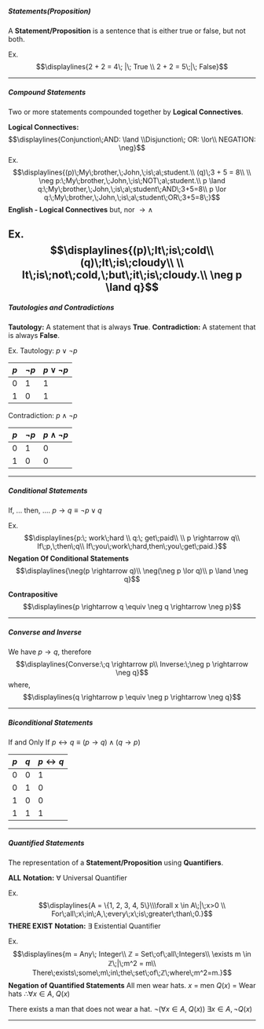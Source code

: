 ##### Statements(Proposition)
A **Statement/Proposition** is a sentence that is either true or false, but not both.

Ex.$$\displaylines{2 + 2 = 4\; |\; True \\ 2 + 2 = 5\;|\; False}$$

---
##### Compound Statements
Two or more statements compounded together by **Logical Connectives**.

**Logical Connectives:** $$\displaylines{Conjunction\;AND: \land \\Disjunction\; OR: \lor\\ NEGATION: \neg}$$
Ex.$$\displaylines{(p)\;My\;brother,\;John,\;is\;a\;student.\\
(q)\;3 + 5 = 8\\ \\
\neg p:\;My\;brother,\;John,\;is\;NOT\;a\;student.\\
p \land q:\;My\;brother,\;John,\;is\;a\;student\;AND\;3+5=8\\
p \lor q:\;My\;brother,\;John,\;is\;a\;student\;OR\;3+5=8\;}$$
**English - Logical Connectives**
but, nor $\rightarrow \land$

Ex. $$\displaylines{(p)\;It\;is\;cold\\
(q)\;It\;is\;cloudy\\ \\
It\;is\;not\;cold,\;but\;it\;is\;cloudy.\\
\neg p \land q}$$
---
##### Tautologies and Contradictions
**Tautology:** A statement that is always **True**.
**Contradiction:** A statement that is always **False**.

Ex.
Tautology: $p \lor \neg p$

| $p$ | $\neg p$ | $p \lor \neg p$ |
| --- | -------- | --------------- |
| 0   | 1        | 1               |
| 1   | 0        | 1               |

Contradiction: $p \land \neg p$

| $p$ | $\neg p$ | $p \land \neg p$ |
| --- | -------- | ---------------- |
| 0   | 1        | 0                |
| 1   | 0        | 0                |

---
##### Conditional Statements
If, ... then, ....
$p \rightarrow q \equiv \neg p \lor q$

Ex.$$\displaylines{p:\; work\;hard \\
q:\; get\;paid\\ \\
p \rightarrow q\\
If\;p,\;then\;q\\
If\;you\;work\;hard,then\;you\;get\;paid.}$$
**Negation Of Conditional Statements**
$$\displaylines{\neg(p \rightarrow q)\\
\neg(\neg p \lor q)\\
p \land \neg q}$$

**Contrapositive**$$\displaylines{p \rightarrow q \equiv \neg q \rightarrow \neg p}$$

---
##### Converse and Inverse
We have $p \rightarrow q$, therefore $$\displaylines{Converse:\;q \rightarrow p\\
Inverse:\;\neg p \rightarrow \neg q}$$
where, $$\displaylines{q \rightarrow p \equiv \neg p \rightarrow \neg q}$$

---
##### Biconditional Statements
If and Only If
$p \leftrightarrow q \equiv (p \rightarrow q)\land(q \rightarrow p)$

| $p$ | $q$ | $p \leftrightarrow q$ |
| --- | --- | --------------------- |
| 0   | 0   | 1                     |
| 0   | 1   | 0                     |
| 1   | 0   | 0                     |
| 1   | 1   | 1                     |

---
##### Quantified Statements
The representation of a **Statement/Proposition** using **Quantifiers**.

**ALL**
**Notation:** $\forall$
Universal Quantifier

Ex.$$\displaylines{A = \{1, 2, 3, 4, 5\}\\\forall x \in A\;|\;x>0 \\
For\;all\;x\;in\;A,\;every\;x\;is\;greater\;than\;0.}$$
**THERE EXIST**
**Notation:** $\exists$
Existential Quantifier

Ex.$$\displaylines{m = Any\; Integer\\
ℤ = Set\;of\;all\;Integers\\
\exists m \in ℤ\;|\;m^2 = m\\
There\;exists\;some\;m\;in\;the\;set\;of\;ℤ\;where\;m^2=m.}$$
**Negation of Quantified Statements**
All men wear hats.
	$x$ = men
	$Q(x)$ = Wear hats
	∴$\forall x \in A,\;Q(x)$

There exists a man that does not wear a hat.
	$\neg(\forall x \in A,\;Q(x))$
	$\exists x \in A, \neg Q(x)$

---
